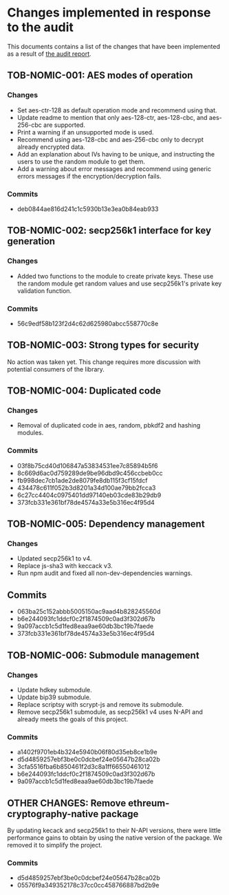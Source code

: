 # Changes implemented in response to the audit

This documents contains a list of the changes that have been implemented as a result of [the audit report](./Trail_of_Bits_audit_report.pdf).

## TOB-NOMIC-001: AES modes of operation

### Changes
* Set aes-ctr-128 as default operation mode and recommend using that.
* Update readme to mention that only aes-128-ctr, aes-128-cbc, and aes-256-cbc are supported.
* Print a warning if an unsupported mode is used.
* Recommend using aes-128-cbc and aes-256-cbc only to decrypt already encrypted data.
* Add an explanation about IVs having to be unique, and instructing the users to use the random module to get them.
* Add a warning about error messages and recommend using generic errors messages if the encryption/decryption fails.

### Commits
* deb0844ae816d241c1c5930b13e3ea0b84eab933


## TOB-NOMIC-002: secp256k1 interface for key generation

### Changes
* Added two functions to the module to create private keys. These use the random module get random values and use secp256k1's private key validation function.

### Commits
* 56c9edf58b123f2d4c62d625980abcc558770c8e


## TOB-NOMIC-003: Strong types for security

No action was taken yet. This change requires more discussion with potential consumers of the library.


## TOB-NOMIC-004: Duplicated code

### Changes
* Removal of duplicated code in aes, random, pbkdf2 and hashing modules.

### Commits
* 03f8b75cd40d106847a53834531ee7c85894b5f6
* 8c669d6ac0d759289de9be96dbd9c456ccbeb0cc
* fb998dec7cb1ade2de8079fe8db115f3cf15fdcf
* 434478c611f052b3d8201a34d100ae79bb2fcca3
* 6c27cc4404c0975401dd97140eb03cde83b29db9
* 373fcb331e361bf78de4574a33e5b316ec4f95d4


## TOB-NOMIC-005: Dependency management

### Changes
* Updated secp256k1 to v4.
* Replace js-sha3 with keccack v3.
* Run npm audit and fixed all non-dev-dependencies warnings.

## Commits
* 063ba25c152abbb5005150ac9aad4b828245560d
* b6e244093fc1ddcf0c2f1874509c0ad3f302d67b
* 9a097accb1c5d1fed8eaa9ae60db3bc19b7faede
* 373fcb331e361bf78de4574a33e5b316ec4f95d4


## TOB-NOMIC-006: Submodule management

### Changes
* Update hdkey submodule.
* Update bip39 submodule.
* Replace scriptsy with scrypt-js and remove its submodule.
* Remove secp256k1 submodule, as secp256k1 v4 uses N-API and already meets the goals of this project.

### Commits
* a1402f9701eb4b324e5940b06f80d35eb8ce1b9e
* d5d4859257ebf3be0c0dcbef24e05647b28ca02b
* 3cfa5516fba6b850461f2d3c8a1ff66550461012
* b6e244093fc1ddcf0c2f1874509c0ad3f302d67b
* 9a097accb1c5d1fed8eaa9ae60db3bc19b7faede

## OTHER CHANGES: Remove ethreum-cryptography-native package

By updating kecack and secp256k1 to their N-API versions, there were little performance gains to obtain by using the native version of the package. We removed it to simplify the project.

### Commits
* d5d4859257ebf3be0c0dcbef24e05647b28ca02b
* 05576f9a349352178c37cc0cc458766887bd2b9e
